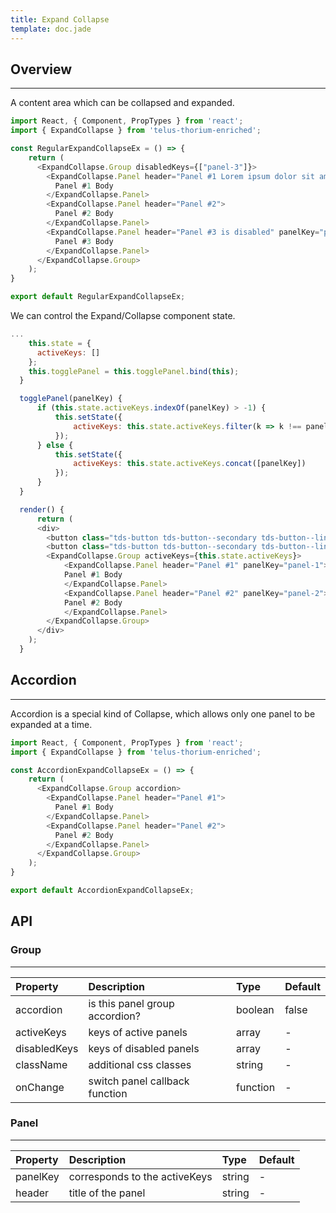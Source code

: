 ```yaml
---
title: Expand Collapse
template: doc.jade
---
```


## Overview

---

A content area which can be collapsed and expanded.
<div id="regularExpandCollapseExample"></div>
<script type="text/babel">
  ReactDOM.render(
    <Tds.RegularExpandCollapseExample />,
    document.getElementById('regularExpandCollapseExample')
  );
</script>

```javascript
import React, { Component, PropTypes } from 'react';
import { ExpandCollapse } from 'telus-thorium-enriched';

const RegularExpandCollapseEx = () => {
    return (
      <ExpandCollapse.Group disabledKeys={["panel-3"]}>
        <ExpandCollapse.Panel header="Panel #1 Lorem ipsum dolor sit amet, consectetur adipiscing elit. Vivamus laoreet at lacus vel fringilla.">
          Panel #1 Body
        </ExpandCollapse.Panel>
        <ExpandCollapse.Panel header="Panel #2">
          Panel #2 Body
        </ExpandCollapse.Panel>
        <ExpandCollapse.Panel header="Panel #3 is disabled" panelKey="panel-3">
          Panel #3 Body
        </ExpandCollapse.Panel>
      </ExpandCollapse.Group>
    );
}

export default RegularExpandCollapseEx;
```

We can control the Expand/Collapse component state.
<div id="controlledExpandCollapseExample"></div>
<script type="text/babel">
  ReactDOM.render(
    <Tds.ControlledExpandCollapseExample />,
    document.getElementById('controlledExpandCollapseExample')
  );
</script>

```javascript
...
    this.state = {
      activeKeys: []
    };
    this.togglePanel = this.togglePanel.bind(this);
  }

  togglePanel(panelKey) {
      if (this.state.activeKeys.indexOf(panelKey) > -1) {
          this.setState({
              activeKeys: this.state.activeKeys.filter(k => k !== panelKey)
          });
      } else {
          this.setState({
              activeKeys: this.state.activeKeys.concat([panelKey])
          });
      }
  }

  render() {
      return (
      <div>
        <button class="tds-button tds-button--secondary tds-button--link" onClick={(e)=>this.togglePanel(e, 'panel-1')}>Toggle panel #1</button>
        <button class="tds-button tds-button--secondary tds-button--link" onClick={(e)=>this.togglePanel(e, 'panel-2')}>Toggle panel #2</button>
        <ExpandCollapse.Group activeKeys={this.state.activeKeys}>
            <ExpandCollapse.Panel header="Panel #1" panelKey="panel-1">
            Panel #1 Body
            </ExpandCollapse.Panel>
            <ExpandCollapse.Panel header="Panel #2" panelKey="panel-2">
            Panel #2 Body
            </ExpandCollapse.Panel>
        </ExpandCollapse.Group>
      </div>
    );
  }
```

## Accordion

---

Accordion is a special kind of Collapse, which allows only one panel to be expanded at a time.

<div id="accordionExpandCollapseExample"></div>
<script type="text/babel">
  ReactDOM.render(
    <Tds.AccordionExpandCollapseExample />,
    document.getElementById('accordionExpandCollapseExample')
  );
</script>

```javascript
import React, { Component, PropTypes } from 'react';
import { ExpandCollapse } from 'telus-thorium-enriched';

const AccordionExpandCollapseEx = () => {
    return (
      <ExpandCollapse.Group accordion>
        <ExpandCollapse.Panel header="Panel #1">
          Panel #1 Body
        </ExpandCollapse.Panel>
        <ExpandCollapse.Panel header="Panel #2">
          Panel #2 Body
        </ExpandCollapse.Panel>
      </ExpandCollapse.Group>
    );
}

export default AccordionExpandCollapseEx;
```
## API
### Group

---
| Property |   Description   | Type | Default |
|:----|:------|:---|:---|
| accordion | is this panel group accordion? | boolean |  false |
| activeKeys | keys of active panels |   array |  - |
| disabledKeys | keys of disabled panels |   array |  - |
| className | additional css classes |   string |  - |
| onChange | switch panel callback function | function | -  |

### Panel

---
| Property |   Description   | Type | Default |
|:----|:--------|:---|:---|
| panelKey |  corresponds to the activeKeys | string |  - |
| header |    title of the panel   |   string |  - |
